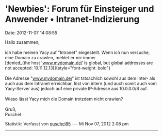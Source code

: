 \'Newbies\': Forum für Einsteiger und Anwender • Intranet-Indizierung
=====================================================================

Date: 2012-11-07 14:08:55

Hallo zusammen,\
\
ich habe meinen Yacy auf \"Intranet\" eingestellt. Wenn ich nun
versuche, eine Domain zu crawlen, meldet er mir immer\
[denied\_(the host \'www.mydomain.de\' is global, but global addresses
are not accepted: 10.11.12.13)]{style="font-weight: bold"}\
\
Die Adresse \"www.mydomain.de\" ist tatsächlich sowohl aus dem Inter-
als auch aus dem Intranet erreichbar, löst von intern (und auch somit
auch vom Yacy-Server aus) jedoch auf eine private IP-Adresse aus
10.0.0.0/8 auf.\
\
Wieso lässt Yacy mich die Domain trotzdem nicht crawlen?\
\
Gruß,\
Puschel

Statistik: Verfasst von
[puschel85](http://forum.yacy-websuche.de/memberlist.php?mode=viewprofile&u=8842)
--- Mi Nov 07, 2012 2:08 pm

------------------------------------------------------------------------
